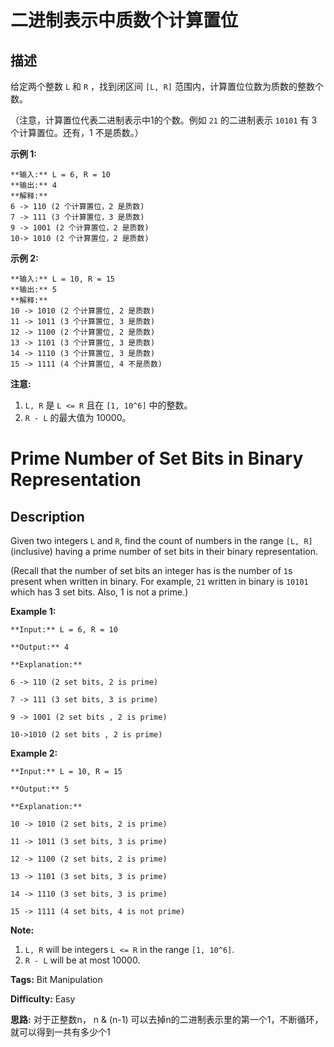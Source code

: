 # 二进制表示中质数个计算置位

## 描述

给定两个整数 `L` 和 `R` ，找到闭区间 `[L, R]` 范围内，计算置位位数为质数的整数个数。

（注意，计算置位代表二进制表示中1的个数。例如 `21` 的二进制表示 `10101` 有 3 个计算置位。还有，1 不是质数。）

**示例 1:**

    
    
    **输入:** L = 6, R = 10
    **输出:** 4
    **解释:**
    6 -> 110 (2 个计算置位，2 是质数)
    7 -> 111 (3 个计算置位，3 是质数)
    9 -> 1001 (2 个计算置位，2 是质数)
    10-> 1010 (2 个计算置位，2 是质数)
    

**示例 2:**

    
    
    **输入:** L = 10, R = 15
    **输出:** 5
    **解释:**
    10 -> 1010 (2 个计算置位, 2 是质数)
    11 -> 1011 (3 个计算置位, 3 是质数)
    12 -> 1100 (2 个计算置位, 2 是质数)
    13 -> 1101 (3 个计算置位, 3 是质数)
    14 -> 1110 (3 个计算置位, 3 是质数)
    15 -> 1111 (4 个计算置位, 4 不是质数)
    

**注意:**

  1. `L, R` 是 `L <= R` 且在 `[1, 10^6]` 中的整数。
  2. `R - L` 的最大值为 10000。



# Prime Number of Set Bits in Binary Representation

## Description



Given two integers `L` and `R`, find the count of numbers in the range `[L, R]` (inclusive) having a prime number of set bits in their binary representation.

(Recall that the number of set bits an integer has is the number of `1`s present when written in binary. For example, `21` written in binary is `10101` which has 3 set bits. Also, 1 is not a prime.)

**Example 1:**  

    
    

    **Input:** L = 6, R = 10

    **Output:** 4

    **Explanation:**

    6 -> 110 (2 set bits, 2 is prime)

    7 -> 111 (3 set bits, 3 is prime)

    9 -> 1001 (2 set bits , 2 is prime)

    10->1010 (2 set bits , 2 is prime)

    

**Example 2:**  

    
    

    **Input:** L = 10, R = 15

    **Output:** 5

    **Explanation:**

    10 -> 1010 (2 set bits, 2 is prime)

    11 -> 1011 (3 set bits, 3 is prime)

    12 -> 1100 (2 set bits, 2 is prime)

    13 -> 1101 (3 set bits, 3 is prime)

    14 -> 1110 (3 set bits, 3 is prime)

    15 -> 1111 (4 set bits, 4 is not prime)

    

**Note:**  

  1. `L, R` will be integers `L <= R` in the range `[1, 10^6]`.
  2. `R - L` will be at most 10000.


**Tags:** Bit Manipulation

**Difficulty:** Easy

**思路:**
对于正整数n， n & (n-1) 可以去掉n的二进制表示里的第一个1，不断循环，就可以得到一共有多少个1